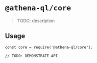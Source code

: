 # `@athena-ql/core`

> TODO: description

## Usage

```
const core = require('@athena-ql/core');

// TODO: DEMONSTRATE API
```
